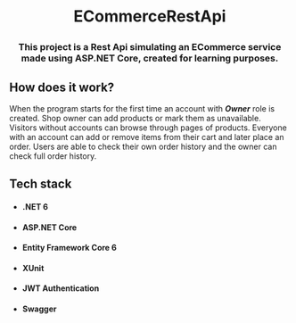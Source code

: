 # <p align="middle">ECommerceRestApi<p>

### <p align="middle"> This project is a Rest Api simulating an ECommerce service made using ASP.NET Core, created for learning purposes. <p>

## How does it work?

When the program starts for the first time an account with **_Owner_** role is created. Shop owner can add products or mark them as unavailable. Visitors without accounts can browse through pages of products. Everyone with an account can add or remove items from their cart and later place an order. Users are able to check their own order history and the owner can check full order history.

## Tech stack

- #### .NET 6
- #### ASP.NET Core
- #### Entity Framework Core 6
- #### XUnit
- #### JWT Authentication
- #### Swagger
